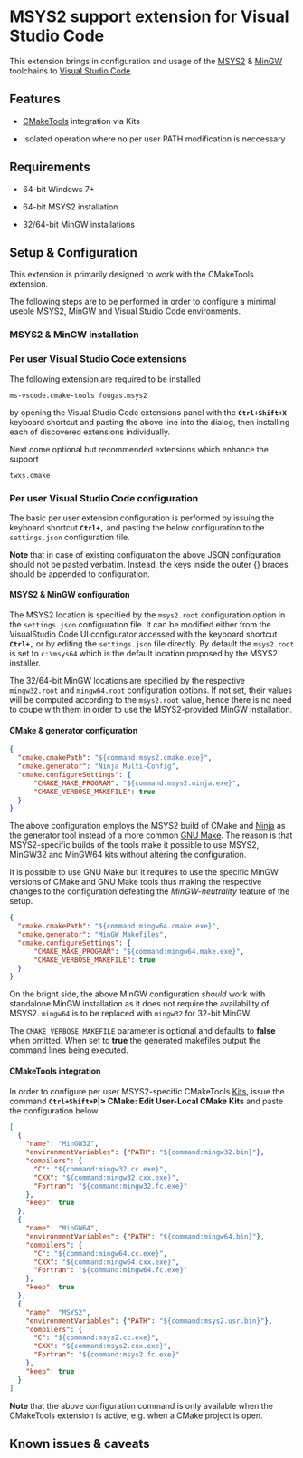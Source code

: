 # MSYS2 support extension for Visual Studio Code 

This extension brings in configuration and usage of the [MSYS2](https://www.msys2.org/) & [MinGW](http://mingw-w64.org) toolchains to [Visual Studio Code](https://code.visualstudio.com/).

## Features

- [CMakeTools](https://marketplace.visualstudio.com/items?itemName=ms-vscode.cmake-tools) integration via Kits

- Isolated operation where no per user PATH modification is neccessary

## Requirements

- 64-bit Windows 7+

- 64-bit MSYS2 installation

- 32/64-bit MinGW installations

## Setup & Configuration

This extension is primarily designed to work with the CMakeTools extension.

The following steps are to be performed in order to configure a minimal useble MSYS2, MinGW and Visual Studio Code environments.

### MSYS2 & MinGW installation

### Per user Visual Studio Code extensions

The following extension are required to be installed

```
ms-vscode.cmake-tools fougas.msys2
```

by opening the Visual Studio Code extensions panel with the **`Ctrl+Shift+X`** keyboard shortcut and pasting the above line into the dialog, then installing each of discovered extensions individually.

Next come optional but recommended extensions which enhance the support

```
twxs.cmake
```

### Per user Visual Studio Code configuration

The basic per user extension configuration is performed by issuing the keyboard shortcut **`Ctrl+,`** and pasting the below configuration to the `settings.json` configuration file.

**Note** that in case of existing configuration the above JSON configuration should not be pasted verbatim. Instead, the keys inside the outer {} braces should be appended to configuration.


#### MSYS2 & MinGW configuration

The MSYS2 location is specified by the `msys2.root` configuration option in  the `settings.json` configuration file. It can be modified either from the VisualStudio Code UI configurator accessed with the keyboard shortcut **`Ctrl+,`** or by editing the `settings.json` file directly. By default the `msys2.root` is set to `c:\msys64` which is the default location proposed by the MSYS2 installer.

The 32/64-bit MinGW locations are specified by the respective `mingw32.root` and `mingw64.root` configuration options. If not set, their values will be computed according to the `msys2.root` value, hence there is no need to coupe with them in order to use the MSYS2-provided MinGW installation.

#### CMake & generator configuration

```json
{
  "cmake.cmakePath": "${command:msys2.cmake.exe}",
  "cmake.generator": "Ninja Multi-Config",
  "cmake.configureSettings": {
      "CMAKE_MAKE_PROGRAM": "${command:msys2.ninja.exe}",
      "CMAKE_VERBOSE_MAKEFILE": true
  }
}
```

The above configuration employs the MSYS2 build of CMake and [Ninja](https://ninja-build.org/) as the generator tool instead of a more common [GNU Make](https://www.gnu.org/software/make/). The reason is that MSYS2-specific builds of the tools make it possible to use MSYS2, MinGW32 and MinGW64 kits without altering the configuration.

It is possible to use GNU Make but it requires to use the specific MinGW versions of CMake and GNU Make tools thus making the respective changes to the configuration defeating the _MinGW-neutrality_ feature of the setup.

```json
{
  "cmake.cmakePath": "${command:mingw64.cmake.exe}",
  "cmake.generator": "MinGW Makefiles",
  "cmake.configureSettings": {
      "CMAKE_MAKE_PROGRAM": "${command:mingw64.make.exe}",
      "CMAKE_VERBOSE_MAKEFILE": true
  }
}
```

On the bright side, the above MinGW configuration _should_ work with standalone MinGW installation as it does not require the availability of MSYS2. `mingw64` is to be replaced with `mingw32` for 32-bit MinGW.

The `CMAKE_VERBOSE_MAKEFILE` parameter is optional and defaults to **false** when omitted. When set to **true** the generated makefiles output the command lines being executed.

#### CMakeTools integration

In order to configure per user MSYS2-specific CMakeTools [Kits](https://github.com/microsoft/vscode-cmake-tools/blob/develop/docs/kits.md), issue the command **`Ctrl+Shift+P`|> CMake: Edit User-Local CMake Kits** and paste the configuration below

```json
[
  {
    "name": "MinGW32",
    "environmentVariables": {"PATH": "${command:mingw32.bin}"},
    "compilers": {
      "C": "${command:mingw32.cc.exe}",
      "CXX": "${command:mingw32.cxx.exe}",
      "Fortran": "${command:mingw32.fc.exe}"
    },
    "keep": true
  },
  {
    "name": "MinGW64",
    "environmentVariables": {"PATH": "${command:mingw64.bin}"},
    "compilers": {
      "C": "${command:mingw64.cc.exe}",
      "CXX": "${command:mingw64.cxx.exe}",
      "Fortran": "${command:mingw64.fc.exe}"
    },
    "keep": true
  },
  {
    "name": "MSYS2",
    "environmentVariables": {"PATH": "${command:msys2.usr.bin}"},
    "compilers": {
      "C": "${command:msys2.cc.exe}",
      "CXX": "${command:msys2.cxx.exe}",
      "Fortran": "${command:msys2.fc.exe}"
    },
    "keep": true
  }
]
```

**Note** that the above configuration command is only available when the CMakeTools extension is active, e.g. when a CMake project is open.

## Known issues & caveats
